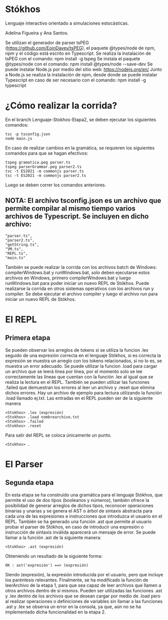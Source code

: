 # Stókhos
Lenguaje interactivo orientado a simulaciones estocásticas. 

Adelina Figueira y Ana Santos.

Se utilizan el generador de parser tsPEG (https://github.com/EoinDavey/tsPEG), el paquete @types/node de npm, npm y el código está escrito en Typescript.
Se realiza la instalación de tsPEG con el comando:  npm install -g tspeg
Se instala el paquete @types/node con el comando:  npm install @types/node --save-dev
Se puede instalar Node.js por medio del sitio web:  https://nodejs.org/en/
Junto a Node.js se realiza la instalación de npm, desde donde se puede instalar Typescript en caso de ser necesario con el comando: npm install -g typescript

# ¿Cómo realizar la corrida?
En el branch Lenguaje-Stokhos-Etapa2, se deben ejecutar los siguientes comandos:

    tsc -p tsconfig.json
    node main.js

En caso de realizar cambios en la gramática, se requieren los siguientes comandos para que se hagan efectivos:

    tspeg gramatica.peg parser.ts
    tspeg parserGrammar.peg parser2.ts
    tsc -t ES2021 -m commonjs parser.ts
    tsc -t ES2021 -m commonjs parser2.ts

Luego se deben correr los comandos anteriores.

## NOTA: El archivo tsconfig.json es un archivo que permite compilar al mismo tiempo varios archivos de Typescript. Se incluyen en dicho archivo:
    "parser.ts",
    "parser2.ts",
    "getString.ts",
    "VM.ts",
    "REPL.ts",
    "main.ts"

También se puede realizar la corrida con los archivos batch de Windows: compilerWindows.bat y runWindows.bat, solo deben ejecutarse estos archivos en Windows, primero compilerWindows.bat y luego runWindows.bat para poder iniciar un nuevo REPL de Stókhos. Puede realizarse la corrida en otros sistemas operativos con los archivos run y compiler. Se debe ejecutar el archivo compiler y luego el archivo run para iniciar un nuevo REPL de Stókhos.

# El REPL
## Primera etapa
Se pueden observar los arreglos de tokens si se utiliza la funcion .lex seguido de una expresión correcta en el lenguaje Stókhos, si es correcta la expresión se muestra un arreglo con los tokens relacionados, si no lo es, se muestra un error adecuado.
Se puede utilizar la funcion .load para cargar un archivo que se leerá línea por línea, por el momento solo se lee correctamente las líneas que cuentan con la función .lex al igual que se realiza la lectura en el REPL. También se pueden utilizar las funciones .failed que demuestran los errores al leer un archivo y .reset que elimina dichos errores.
Hay un archivo de ejemplo para lectura utilizando la función .load llamado ej.txt.
Las entradas en el REPL pueden ser de la siguiente manera

    <Stokhos> .lex (expresión)
    <Stokhos> .load nombrearchivo.txt
    <Stokhos> .failed
    <Stokhos> .reset

Para salir del REPL se coloca únicamente un punto.

    <Stokhos> .
    
# El Parser
## Segunda etapa
En esta etapa se ha construido una gramática para el lenguaje Stókhos, que permite el uso de dos tipos (booleanos y números), también ofrece la posibilidad de generar arreglos de dichos tipos, reconocer operaciones binarias y unarias y se genera el AST o árbol de sintaxis abstracta para cada una de las expresiones e instrucciones que introduzca el usuario en el REPL.
También se ha generado una función .ast que permite al usuario probar el parser de Stókhos, en caso de introducir una expresión o instrucción de sintaxis inválida aparecerá un mensaje de error.
Se puede llamar a la función .ast de la siguiente manera:
    
    <Stokhos> .ast (expresión)
Obteniendo un resultado de la siguiente forma:

    OK : ast('expresión') ==> (expresión)

Siendo (expresión), la expresión introducida por el usuario, pero que incluye los paréntesis relevantes. 
Finalmente, se ha modificado la función de leerArchivo de la etapa 1, para que sea capaz de leer archivos que llamen a otros archivos dentro de sí mismos. Pueden ser utilizadas las funciones .ast y .lex dentro de los archivos que se desean cargar por medio de .load pero al realizar operaciones o definiciones de variables sin llamar a las funciones .ast y .lex se observa un error en la consola, ya que, aún no se ha implementado dicha funcionalidad en la etapa 2.
